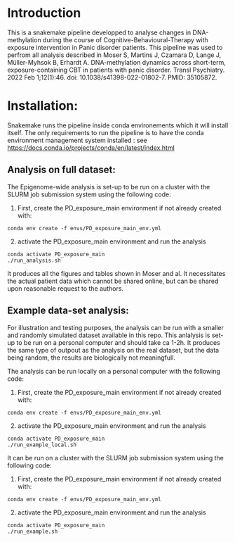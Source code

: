 # Introduction
This is a snakemake pipeline developped to analyse changes in DNA-methylation during the course of Cognitive-Behavioural-Therapy with exposure intervention in Panic disorder patients.
This pipeline was used to perfrom all analysis described in Moser S, Martins J, Czamara D, Lange J, Müller-Myhsok B, Erhardt A. DNA-methylation dynamics across short-term, exposure-containing CBT in patients with panic disorder. Transl Psychiatry. 2022 Feb 1;12(1):46. doi: 10.1038/s41398-022-01802-7. PMID: 35105872.

# Installation: 
Snakemake runs the pipeline inside conda environements which it will install itself. The only requirements to run the pipeline is to have the conda environment management system installed : see https://docs.conda.io/projects/conda/en/latest/index.html

## Analysis on full dataset: 
The Epigenome-wide analysis is set-up to be run on a cluster with the SLURM job submission system using the following code: 

1) First, create the PD_exposure_main environment if not already created with:

```
conda env create -f envs/PD_exposure_main_env.yml
```

2) activate the PD_exposure_main environment and run the analysis 
```
conda activate PD_exposure_main
./run_analysis.sh
```

It produces all the figures and tables shown in Moser and al. It necessitates the actual patient data which cannot be shared online, but can be shared upon reasonable request to the authors.

## Example data-set analysis: 
For illustration and testing purposes, the analysis can be run with a smaller and randomly simulated dataset available in this repo. This anlalysis is set-up to be run on a personal computer and should take ca 1-2h. It produces the same type of outpout as the analysis on the real dataset, but the data being random, the results are biologically not meaningfull. 

The analysis can be run locally on a personal computer with the following code: 
1) First, create the PD_exposure_main environment if not already created with:

```
conda env create -f envs/PD_exposure_main_env.yml
```

2) activate the PD_exposure_main environment and run the analysis 
```
conda activate PD_exposure_main
./run_example_local.sh
```

It can be run on a cluster with the SLURM job submission system using the following code: 

1) First, create the PD_exposure_main environment if not already created with:

```
conda env create -f envs/PD_exposure_main_env.yml
```

2) activate the PD_exposure_main environment and run the analysis 
```
conda activate PD_exposure_main
./run_example.sh
```